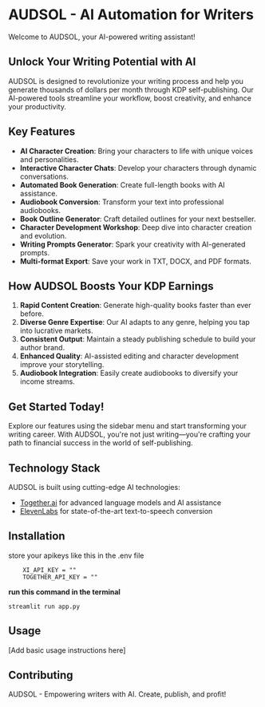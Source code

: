 # AUDSOL - AI Automation for Writers

Welcome to AUDSOL, your AI-powered writing assistant!

## Unlock Your Writing Potential with AI

AUDSOL is designed to revolutionize your writing process and help you generate thousands of dollars per month through KDP self-publishing. Our AI-powered tools streamline your workflow, boost creativity, and enhance your productivity.

## Key Features

- **AI Character Creation**: Bring your characters to life with unique voices and personalities.
- **Interactive Character Chats**: Develop your characters through dynamic conversations.
- **Automated Book Generation**: Create full-length books with AI assistance.
- **Audiobook Conversion**: Transform your text into professional audiobooks.
- **Book Outline Generator**: Craft detailed outlines for your next bestseller.
- **Character Development Workshop**: Deep dive into character creation and evolution.
- **Writing Prompts Generator**: Spark your creativity with AI-generated prompts.
- **Multi-format Export**: Save your work in TXT, DOCX, and PDF formats.

## How AUDSOL Boosts Your KDP Earnings

1. **Rapid Content Creation**: Generate high-quality books faster than ever before.
2. **Diverse Genre Expertise**: Our AI adapts to any genre, helping you tap into lucrative markets.
3. **Consistent Output**: Maintain a steady publishing schedule to build your author brand.
4. **Enhanced Quality**: AI-assisted editing and character development improve your storytelling.
5. **Audiobook Integration**: Easily create audiobooks to diversify your income streams.

## Get Started Today!

Explore our features using the sidebar menu and start transforming your writing career. With AUDSOL, you're not just writing—you're crafting your path to financial success in the world of self-publishing.

## Technology Stack

AUDSOL is built using cutting-edge AI technologies:
- [Together.ai](https://www.together.ai/) for advanced language models and AI assistance
- [ElevenLabs](https://elevenlabs.io/) for state-of-the-art text-to-speech conversion

## Installation

store your apikeys like this in the .env file
```
    XI_API_KEY = ""
    TOGETHER_API_KEY = ""
```
**run this command in the terminal**

``` streamlit run app.py ```

## Usage

[Add basic usage instructions here]

## Contributing




AUDSOL - Empowering writers with AI. Create, publish, and profit!
